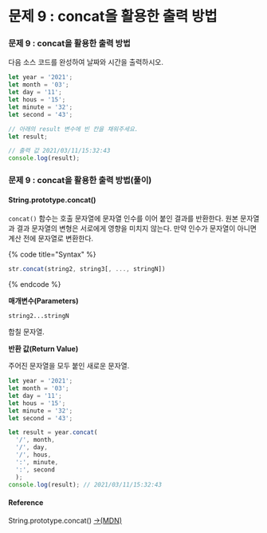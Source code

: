 # 문제 9 : concat을 활용한 출력 방법

### 문제 9 : concat을 활용한 출력 방법

다음 소스 코드를 완성하여 날짜와 시간을 출력하시오.

```javascript
let year = '2021';
let month = '03';
let day = '11';
let hous = '15';
let minute = '32';
let second = '43';

// 아래의 result 변수에 빈 칸을 채워주세요.
let result;

// 출력 값 2021/03/11/15:32:43
console.log(result);
```

### 문제 9 : concat을 활용한 출력 방법\(풀이\)

#### String.prototype.concat\(\)

`concat()` 함수는 호출 문자열에 문자열 인수를 이어 붙인 결과를 반환한다. 원본 문자열과 결과 문자열의 변형은 서로에게 영향을 미치지 않는다. 만약 인수가 문자열이 아니면 계산 전에 문자열로 변환한다.

{% code title="Syntax" %}
```javascript
str.concat(string2, string3[, ..., stringN])
```
{% endcode %}

**매개변수\(Parameters\)**

`string2...stringN` 

합칠 문자열.

**반환 값\(Return Value\)**

주어진 문자열을 모두 붙인 새로운 문자열.

```javascript
let year = '2021';
let month = '03';
let day = '11';
let hous = '15';
let minute = '32';
let second = '43';

let result = year.concat(
  '/', month,
  '/', day,
  '/', hous,
  ':', minute,
  ':', second
  );
console.log(result); // 2021/03/11/15:32:43
```

#### Reference

String.prototype.concat\(\) [→\(MDN\)](https://developer.mozilla.org/ko/docs/Web/JavaScript/Reference/Global_Objects/String/concat)



